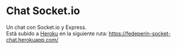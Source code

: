 # Chat Socket.io
Un chat con Socket.io y Express. <br>
Está subido a <a href="https://heroku.com" target="_blank">Heroku</a> en la siguiente ruta: https://fedeperin-socket-chat.herokuapp.com/
